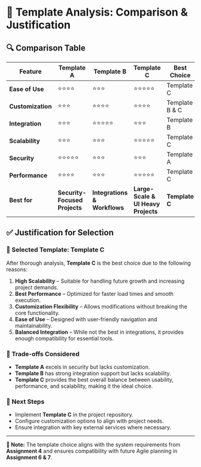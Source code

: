 # 📌 Template Analysis: Comparison & Justification

## **🔍 Comparison Table**

| Feature            | Template A | Template B | Template C | Best Choice |
|--------------------|------------|------------|------------|-------------|
| **Ease of Use**   | ⭐⭐⭐⭐ | ⭐⭐⭐ | ⭐⭐⭐⭐⭐ | Template C |
| **Customization** | ⭐⭐⭐ | ⭐⭐⭐⭐ | ⭐⭐⭐⭐ | Template B & C |
| **Integration**   | ⭐⭐⭐ | ⭐⭐⭐⭐⭐ | ⭐⭐⭐ | Template B |
| **Scalability**   | ⭐⭐⭐ | ⭐⭐⭐ | ⭐⭐⭐⭐⭐ | Template C |
| **Security**      | ⭐⭐⭐⭐⭐ | ⭐⭐⭐ | ⭐⭐⭐ | Template A |
| **Performance**   | ⭐⭐⭐⭐ | ⭐⭐⭐ | ⭐⭐⭐⭐⭐ | Template C |
| **Best for**      | **Security-Focused Projects** | **Integrations & Workflows** | **Large-Scale & UI Heavy Projects** | **Template C** |

## **✅ Justification for Selection**

### **🎯 Selected Template: Template C**
After thorough analysis, **Template C** is the best choice due to the following reasons:

1. **High Scalability** – Suitable for handling future growth and increasing project demands.
2. **Best Performance** – Optimized for faster load times and smooth execution.
3. **Customization Flexibility** – Allows modifications without breaking the core functionality.
4. **Ease of Use** – Designed with user-friendly navigation and maintainability.
5. **Balanced Integration** – While not the best in integrations, it provides enough compatibility for essential tools.

### **🚀 Trade-offs Considered**
- **Template A** excels in security but lacks customization.
- **Template B** has strong integration support but lacks scalability.
- **Template C** provides the best overall balance between usability, performance, and scalability, making it the ideal choice.

### **🔗 Next Steps**
- Implement **Template C** in the project repository.
- Configure customization options to align with project needs.
- Ensure integration with key external services where necessary.

---
**📢 Note:** The template choice aligns with the system requirements from **Assignment 4** and ensures compatibility with future Agile planning in **Assignment 6 & 7**.

